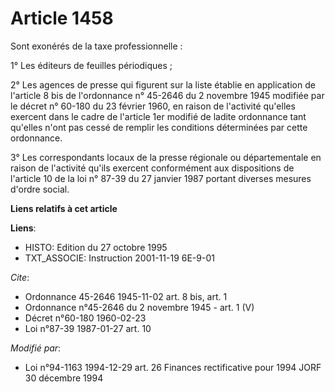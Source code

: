 # Article 1458

Sont exonérés de la taxe professionnelle :

1° Les éditeurs de feuilles périodiques ;

2° Les agences de presse qui figurent sur la liste établie en application de l'article 8 bis de l'ordonnance n° 45-2646 du 2
novembre 1945 modifiée par le décret n° 60-180 du 23 février 1960, en raison de l'activité qu'elles exercent dans le cadre de
l'article 1er modifié de ladite ordonnance tant qu'elles n'ont pas cessé de remplir les conditions déterminées par cette
ordonnance.

3° Les correspondants locaux de la presse régionale ou départementale en raison de l'activité qu'ils exercent conformément
aux dispositions de l'article 10 de la loi n° 87-39 du 27 janvier 1987 portant diverses mesures d'ordre social.

**Liens relatifs à cet article**

**Liens**:

  - HISTO: Edition du 27 octobre 1995
  - TXT_ASSOCIE: Instruction 2001-11-19 6E-9-01

_Cite_:

  - Ordonnance 45-2646 1945-11-02 art. 8 bis, art. 1
  - Ordonnance n°45-2646 du 2 novembre 1945 - art. 1 (V)
  - Décret n°60-180 1960-02-23
  - Loi n°87-39 1987-01-27 art. 10

_Modifié par_:

  - Loi n°94-1163 1994-12-29 art. 26 Finances rectificative pour 1994 JORF 30 décembre 1994
